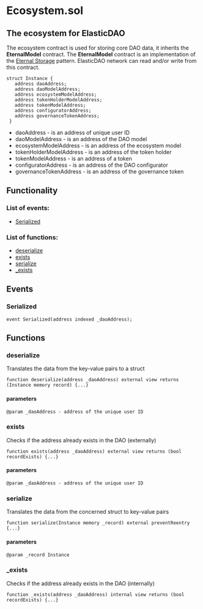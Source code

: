 # Ecosystem.sol

## The ecosystem for ElasticDAO

The ecosystem contract is used for storing core DAO data, it inherits the **EternalModel**  contract. The **EternalModel**  contract is an implementation of the [Eternal Storage](https://fravoll.github.io/solidity-patterns/eternal_storage.html) pattern. ElasticDAO network can read and/or write from this contract.

```text
struct Instance {
   address daoAddress;
   address daoModelAddress;
   address ecosystemModelAddress;
   address tokenHolderModelAddress;
   address tokenModelAddress;
   address configuratorAddress;
   address governanceTokenAddress;
 }
```

* daoAddress - is an address of unique user ID
* daoModelAddress -  is an address of the DAO model
* ecosystemModelAddress - is an address of the ecosystem model
* tokenHolderModelAddress - is an address of the token holder
* tokenModelAddress - is an address of a token
* configuratorAddress - is an address of the DAO configurator
* governanceTokenAddress - is an address of the governance token

## Functionality

### List of events:

* [Serialized](https://app.gitbook.com/@elasticdao/s/docs/~/drafts/-MUUNkCuPjp2572zw0OD/contracts/ecosystem.sol#serialized)

### List of functions:

* [deserialize](https://app.gitbook.com/@elasticdao/s/docs/~/drafts/-MUUNkCuPjp2572zw0OD/contracts/ecosystem.sol#derialize)
* [exists](https://app.gitbook.com/@elasticdao/s/docs/~/drafts/-MUUNkCuPjp2572zw0OD/contracts/ecosystem.sol#exists)
* [serialize](https://app.gitbook.com/@elasticdao/s/docs/~/drafts/-MUUNkCuPjp2572zw0OD/contracts/ecosystem.sol#serialize)
* [\_exists](https://app.gitbook.com/@elasticdao/s/docs/~/drafts/-MUUNkCuPjp2572zw0OD/contracts/ecosystem.sol#_exists)

## Events

### Serialized

```text
event Serialized(address indexed _daoAddress);
```

## Functions

### deserialize

Translates the data from the key-value pairs to a struct

```text
function deserialize(address _daoAddress) external view returns (Instance memory record) {...}
```

#### parameters

```text
@param _daoAddress - address of the unique user ID
```

### exists

Checks if the address already exists in the DAO \(externally\)

```text
function exists(address _daoAddress) external view returns (bool recordExists) {...}
```

#### parameters

```text
@param _daoAddress - address of the unique user ID
```

### serialize

Translates the data from the concerned struct to key-value pairs

```text
function serialize(Instance memory _record) external preventReentry {...}
```

#### parameters

```text
@param _record Instance
```

### \_exists

Checks if the address already exists in the DAO \(internally\)

```text
function _exists(address _daoAddress) internal view returns (bool recordExists) {...}
```

